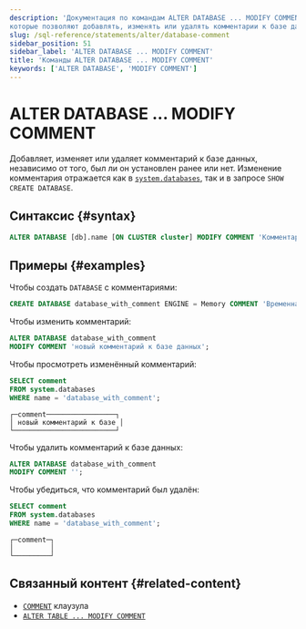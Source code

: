 ```yaml
---
description: 'Документация по командам ALTER DATABASE ... MODIFY COMMENT, 
которые позволяют добавлять, изменять или удалять комментарии к базе данных.'
slug: /sql-reference/statements/alter/database-comment
sidebar_position: 51
sidebar_label: 'ALTER DATABASE ... MODIFY COMMENT'
title: 'Команды ALTER DATABASE ... MODIFY COMMENT'
keywords: ['ALTER DATABASE', 'MODIFY COMMENT']
---
```



# ALTER DATABASE ... MODIFY COMMENT

Добавляет, изменяет или удаляет комментарий к базе данных, независимо от того, был ли он установлен ранее или нет. Изменение комментария отражается как в [`system.databases`](/operations/system-tables/databases.md), так и в запросе `SHOW CREATE DATABASE`.

## Синтаксис {#syntax}

``` sql
ALTER DATABASE [db].name [ON CLUSTER cluster] MODIFY COMMENT 'Комментарий'
```

## Примеры {#examples}

Чтобы создать `DATABASE` с комментариями:

``` sql
CREATE DATABASE database_with_comment ENGINE = Memory COMMENT 'Временная база данных';
```

Чтобы изменить комментарий:

``` sql
ALTER DATABASE database_with_comment 
MODIFY COMMENT 'новый комментарий к базе данных';
```

Чтобы просмотреть изменённый комментарий:

```sql
SELECT comment 
FROM system.databases 
WHERE name = 'database_with_comment';
```

```text
┌─comment─────────────────┐
│ новый комментарий к базе │
└─────────────────────────┘
```

Чтобы удалить комментарий к базе данных:

``` sql
ALTER DATABASE database_with_comment 
MODIFY COMMENT '';
```

Чтобы убедиться, что комментарий был удалён:

```sql title="Запрос"
SELECT comment 
FROM system.databases 
WHERE name = 'database_with_comment';
```

```text title="Ответ"
┌─comment─┐
│         │
└─────────┘
```

## Связанный контент {#related-content}

- [`COMMENT`](/sql-reference/statements/create/table#comment-clause) клаузула
- [`ALTER TABLE ... MODIFY COMMENT`](./comment.md)
